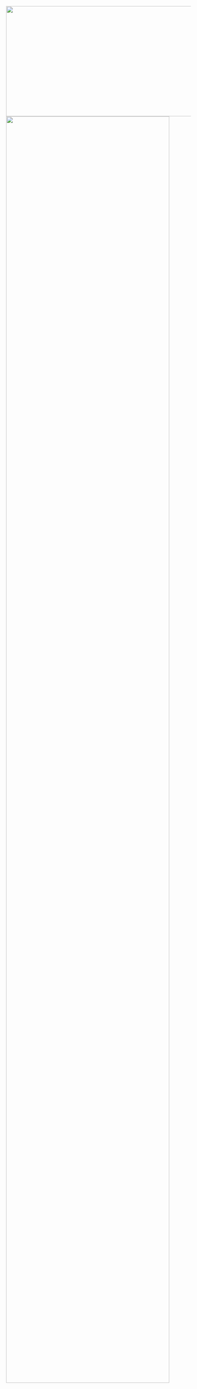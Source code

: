 <a href="https://github.com/devxb/gitanimals">
<img
  src="https://render.gitanimals.org/farms/wlsdks"
  width="1000"
  height="300"
/>
</a>
<br/>

<a href="https://github.com/ashutosh00710/github-readme-activity-graph">
    <img src="https://github-readme-activity-graph.vercel.app/graph?username=wlsdks&theme=react-dark&bg_color=ffffff&hide_border=true&line=000000&color=000000" width="94%"/>
</a>

<br/>

